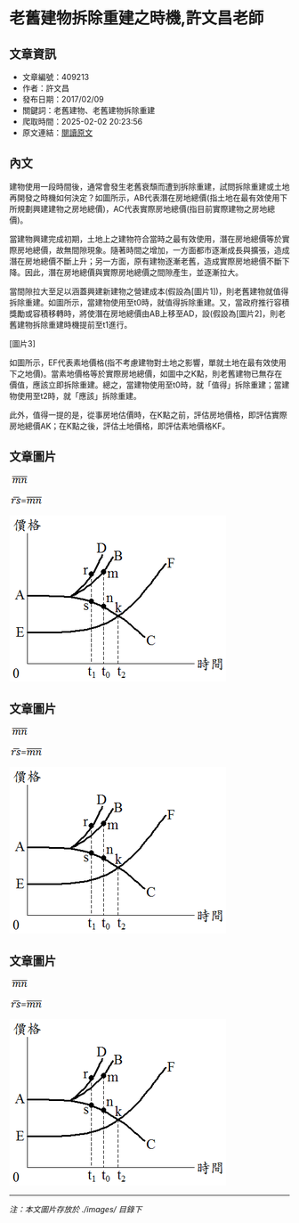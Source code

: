 # 老舊建物拆除重建之時機,許文昌老師

## 文章資訊
- 文章編號：409213
- 作者：許文昌
- 發布日期：2017/02/09
- 關鍵詞：老舊建物、老舊建物拆除重建
- 爬取時間：2025-02-02 20:23:56
- 原文連結：[閱讀原文](https://real-estate.get.com.tw/Columns/detail.aspx?no=409213)

## 內文
建物使用一段時間後，通常會發生老舊衰頹而遭到拆除重建，試問拆除重建或土地再開發之時機如何決定？如圖所示，AB代表潛在房地總價(指土地在最有效使用下所規劃興建建物之房地總價)，AC代表實際房地總價(指目前實際建物之房地總價)。

當建物興建完成初期，土地上之建物符合當時之最有效使用，潛在房地總價等於實際房地總價，故無間隙現象。隨著時間之增加，一方面都市逐漸成長與擴張，造成潛在房地總價不斷上升；另一方面，原有建物逐漸老舊，造成實際房地總價不斷下降。因此，潛在房地總價與實際房地總價之間隙產生，並逐漸拉大。

當間隙拉大至足以涵蓋興建新建物之營建成本(假設為[圖片1])，則老舊建物就值得拆除重建。如圖所示，當建物使用至t0時，就值得拆除重建。又，當政府推行容積獎勵或容積移轉時，將使潛在房地總價由AB上移至AD，設(假設為[圖片2]，則老舊建物拆除重建時機提前至t1進行。

[圖片3]

如圖所示，EF代表素地價格(指不考慮建物對土地之影響，單就土地在最有效使用下之地價)。當素地價格等於實際房地總價，如圖中之K點，則老舊建物已無存在價值，應該立即拆除重建。總之，當建物使用至t0時，就「值得」拆除重建；當建物使用至t2時，就「應該」拆除重建。

此外，值得一提的是，從事房地估價時，在K點之前，評估房地價格，即評估實際房地總價AK；在K點之後，評估土地價格，即評估素地價格KF。

## 文章圖片

![圖片1](./images/409213_b986c861.png)

![圖片2](./images/409213_789e3764.png)

![圖片3](./images/409213_cf31d248.png)

## 文章圖片

![圖片1](./images/409213_b986c861.png)

![圖片2](./images/409213_789e3764.png)

![圖片3](./images/409213_cf31d248.png)

## 文章圖片

![圖片1](./images/409213_b986c861.png)

![圖片2](./images/409213_789e3764.png)

![圖片3](./images/409213_cf31d248.png)


---
*注：本文圖片存放於 ./images/ 目錄下*
